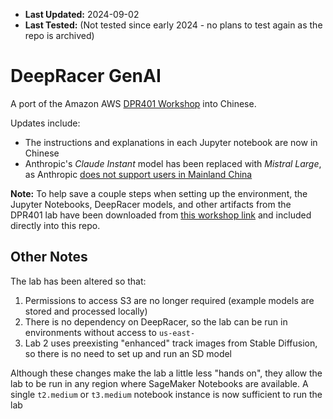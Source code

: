 - **Last Updated:** 2024-09-02
- **Last Tested:** (Not tested since early 2024 - no plans to test again as the repo is archived) 

# DeepRacer GenAI

A port of the Amazon AWS [DPR401 Workshop](https://catalog.us-east-1.prod.workshops.aws/workshops/d8a88732-5154-49ac-9725-033c0bc74029/en-US/20-environment-setup#set-up-the-sagemaker-studio-notebook-workspace) into Chinese. 

Updates include:
- The instructions and explanations in each Jupyter notebook are now in Chinese
- Anthropic's *Claude Instant* model has been replaced with *Mistral Large*, as Anthropic [does not support users in Mainland China](https://www.anthropic.com/supported-countries)

**Note:** To help save a couple steps when setting up the environment, the Jupyter Notebooks, DeepRacer models, and other artifacts from the DPR401 lab have been downloaded from [this workshop link](https://static.us-east-1.prod.workshops.aws/public/459c0910-3a2e-4215-9b2c-2cdb2c5a4d14/assets/code_repo.tgz) and included directly into this repo.

## Other Notes

The lab has been altered so that:

1. Permissions to access S3 are no longer required (example models are stored and processed locally)
2. There is no dependency on DeepRacer, so the lab can be run in environments without access to `us-east-`
3. Lab 2 uses preexisting "enhanced" track images from Stable Diffusion, so there is no need to set up and run an SD model

Although these changes make the lab a little less "hands on", they allow the lab to be run in any region where SageMaker Notebooks are available. A single `t2.medium` or `t3.medium` notebook instance is now sufficient to run the lab
